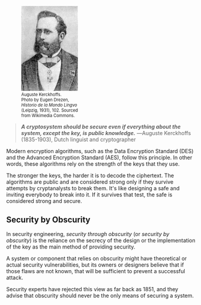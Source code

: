 <figure class="snippetimg" style="margin: 10 auto;width:30%">
  <img src=".guides/img/Auguste_Kerckhoffs.jpg" alt="Auguste Kerckhoffs. Photo by Eugen Drezen, Historio de la Mondo Lingvo (Leipzig, 1931), 102. Sourced from Wikimedia Commons*">
  <figcaption style="font-size: 0.8em; text-align: left;">Auguste Kerckhoffs. 
  </br>
 Photo by Eugen Drezen, <i>Historio de la Mondo Lingvo</i> (Leipzig, 1931), 102. Sourced from Wikimedia Commons.</figcaption>
</figure>

 
> ***A cryptosystem should be secure even if everything about the system, except the key, is public knowledge.***
> ―Auguste Kerckhoffs (1835-1903), Dutch linguist and cryptographer
 
 

Modern encryption algorithms, such as the Data Encryption Standard (DES) and the Advanced Encryption Standard (AES), follow this principle. In other words, these algorithms rely on the strength of the keys that they use. 

The stronger the keys, the harder it is to decode the ciphertext. The algorithms are public and are considered strong only if they survive attempts by cryptanalysts to break them. It's like designing a safe and inviting everybody to break into it. If it survives that test, the safe is considered strong and secure.

## Security by Obscurity
In security engineering, *security through obscurity* (or *security by obscurity*) is the reliance on the secrecy of the design or the implementation of the key as the main method of providing security. 

A system or component that relies on obscurity might have theoretical or actual security vulnerabilities, but its owners or designers believe that if those flaws are not known, that will be sufficient to prevent a successful attack. 

Security experts have rejected this view as far back as 1851, and they advise that obscurity should never be the only means of securing a system.
